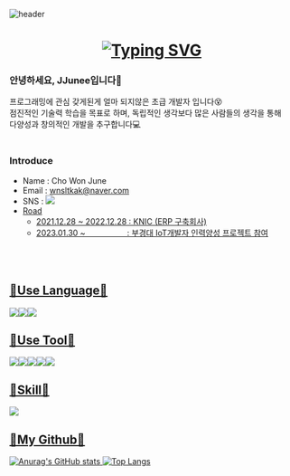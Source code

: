 ![header](https://capsule-render.vercel.app/api?type=waving&color=0:242424FF,100:B3B3B3FF&height=150&section=header&text="!"&fontColor=FFFFFFFF&fontSize=55&animation=fadeIn&fontAlignY=30)
<div align="center">

# [![Typing SVG](https://readme-typing-svg.demolab.com?font=Fredoka+One&size=25&duration=4000&pause=1000&color=B3B3B3FF&width=320&lines=Welcome%2C+JJunee+World👋;This+world+is+so+random🌏)](https://git.io/typing-svg)
</div>

<!--
Today/Total 방문자수 표시
[![Hits](https://hits.seeyoufarm.com/api/count/incr/badge.svg?url=https%3A%2F%2Fgithub.com%2Fgjbae1212%2Fhit-counter)](https://hits.seeyoufarm.com)
--> 
### 안녕하세요, JJunee입니다👋

프로그래밍에 관심 갖게된게 얼마 되지않은 초급 개발자 입니다😵  
점진적인 기술력 학습을 목표로 하며, 독립적인 생각보다 많은 사람들의 생각을 통해  
다양성과 창의적인 개발을 추구합니다💻  
<br/>

### Introduce
- Name : Cho Won June
- Email : wnsltkak@naver.com
- SNS : <a href="https://www.instagram.com/jjunee__/" target="_blank"><img src="https://img.shields.io/badge/JJunee__-E4405F?style=flat&logo=Instagram&logoColor=white">
- Road
  - 2021.12.28 ~ 2022.12.28 : KNIC (ERP 구축회사)
  - 2023.01.30 ~ 　　　　　: 부경대 IoT개발자 인력양성 프로젝트 참여  
<br/><br/><br/>
## 📖Use Language📖
<img src="https://img.shields.io/badge/Python-3776AB?style=flat&logo=Python&logoColor=white"><img src="https://img.shields.io/badge/Cpp-00599C?style=flat&logo=cplusplus&logoColor=white"><img src="https://img.shields.io/badge/CSharp-239120?style=flat&logo=CSharp&logoColor=white">
<br/>
  
## 🔨Use Tool🔨
<img src="https://img.shields.io/badge/github-181717?style=flat&logo=github&logoColor=white"><img src="https://img.shields.io/badge/MySQL-4479A1?style=flat&logo=MySQL&logoColor=white"><img src="https://img.shields.io/badge/MSSQL-CC2927?style=flat&logo=Microsoft SQL Server&logoColor=white"><img src="https://img.shields.io/badge/VisualStudio-5C2D91?style=flat&logo=visualstudio&logoColor=white"><img src="https://img.shields.io/badge/VisualStudioCode-007ACC?style=flat&logo=visualstudiocode&logoColor=white">
<!--
<img src="https://img.shields.io/badge/Eclipse-2C2255?style=flat&logo=Eclipse%20IDE&logoColor=white">
<img src="https://img.shields.io/badge/aws-232F3E?style=flat&logo=aws&logoColor=white">
--> 
## 📌Skill📌
<img src="https://img.shields.io/badge/.net-512BD4?style=flat&logo=dotnet&logoColor=white">
<br/>
 
## 🌱My Github🌱
![Anurag's GitHub stats](https://github-readme-stats.vercel.app/api?username=JJunee96&theme=graywhite&show_icons=true&hide=contribs,prs) [![Top Langs](https://github-readme-stats.vercel.app/api/top-langs/?username=JJunee96&theme=graywhite&hide_progress=true)](https://github.com/JJunee96/github-readme-stats) 
